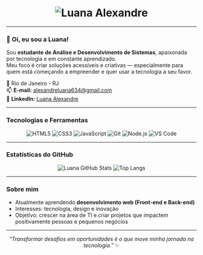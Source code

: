 
<h1 align="center">
  <img src="https://readme-typing-svg.herokuapp.com?font=Orbitron&size=40&color=00FFAA&center=true&vCenter=true&width=700&height=80&lines=+Luana+Alexandre+;Desenvolvedora+;Apaixonada+por+tecnologia+" alt="Luana Alexandre" />
</h1>

---

### 👋 Oi, eu sou a Luana!

Sou **estudante de Análise e Desenvolvimento de Sistemas**, apaixonada por tecnologia e em constante aprendizado.  
Meu foco é criar soluções acessíveis e criativas — especialmente para quem está começando a empreender e quer usar a tecnologia a seu favor.  

📍 Rio de Janeiro - RJ  
📫 **E-mail:** [alexandreluana634@gmail.com](mailto:alexandreluana634@gmail.com)  
🔗 **LinkedIn:** [Luana Alexandre](https://www.linkedin.com/in/luana-alexandre-7b77312a6/)

---

###  Tecnologias e Ferramentas

<div align="center">

![HTML5](https://img.shields.io/badge/HTML5-E34F26?style=for-the-badge&logo=html5&logoColor=white)
![CSS3](https://img.shields.io/badge/CSS3-1572B6?style=for-the-badge&logo=css3&logoColor=white)
![JavaScript](https://img.shields.io/badge/JavaScript-F7DF1E?style=for-the-badge&logo=javascript&logoColor=black)
![Git](https://img.shields.io/badge/Git-F05033?style=for-the-badge&logo=git&logoColor=white)
![Node.js](https://img.shields.io/badge/Node.js-43853D?style=for-the-badge&logo=node-dot-js&logoColor=white)
![VS Code](https://img.shields.io/badge/VS%20Code-0078D4?style=for-the-badge&logo=visual-studio-code&logoColor=white)

</div>

---

###  Estatísticas do GitHub

<div align="center">
  
![Luana GitHub Stats](https://github-readme-stats.vercel.app/api?username=luanaalexandre&show_icons=true&theme=radical&title_color=00FFAA&icon_color=00FFAA)
![Top Langs](https://github-readme-stats.vercel.app/api/top-langs/?username=luanaalexandre&layout=compact&theme=radical&title_color=00FFAA)

</div>

---

###  Sobre mim
-  Atualmente aprendendo **desenvolvimento web (Front-end e Back-end)**  
-  Interesses: tecnologia, design e inovação  
-  Objetivo: crescer na área de TI e criar projetos que impactem positivamente pessoas e pequenos negócios  

---

<div align="center">
  
 _“Transformar desafios em oportunidades é o que move minha jornada na tecnologia.”_ ✨  

</div>

